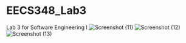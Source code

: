 # EECS348_Lab3
Lab 3 for Software Engineering I
![Screenshot (11)](https://user-images.githubusercontent.com/112735843/218336282-3208ce69-dcbe-48da-86a9-e01a687f4ec4.png)
![Screenshot (12)](https://user-images.githubusercontent.com/112735843/218336286-abbcf544-fd5b-41fb-baab-1ff0059c890f.png)
![Screenshot (13)](https://user-images.githubusercontent.com/112735843/218336290-5c9b934c-9134-44d8-ba1f-6317aa6248bd.png)
